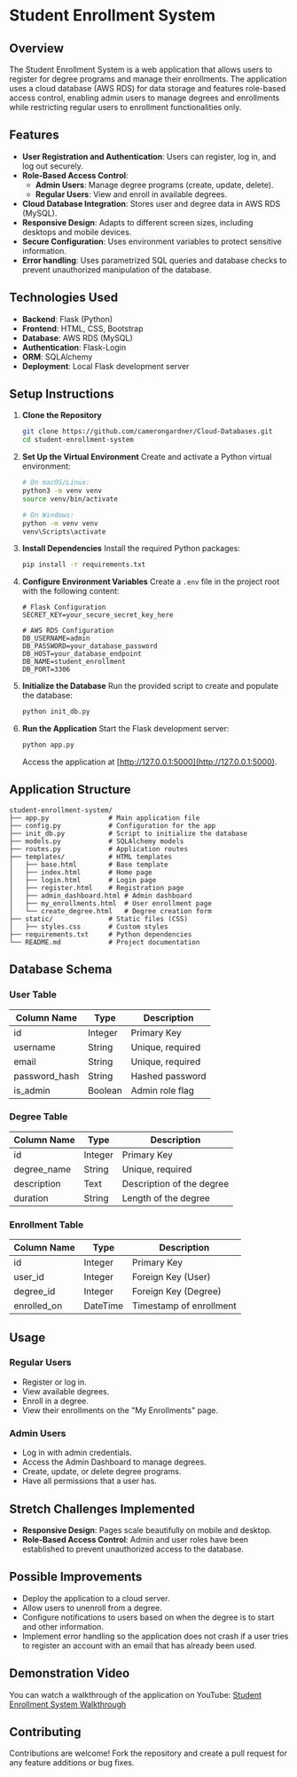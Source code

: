 # Student Enrollment System

## Overview

The Student Enrollment System is a web application that allows users to register for degree programs and manage their enrollments. The application uses a cloud database (AWS RDS) for data storage and features role-based access control, enabling admin users to manage degrees and enrollments while restricting regular users to enrollment functionalities only.

## Features

- **User Registration and Authentication**: Users can register, log in, and log out securely.
- **Role-Based Access Control**:
  - **Admin Users**: Manage degree programs (create, update, delete).
  - **Regular Users**: View and enroll in available degrees.
- **Cloud Database Integration**: Stores user and degree data in AWS RDS (MySQL).
- **Responsive Design**: Adapts to different screen sizes, including desktops and mobile devices.
- **Secure Configuration**: Uses environment variables to protect sensitive information.
- **Error handling**: Uses parametrized SQL queries and database checks to prevent unauthorized manipulation of the database.

## Technologies Used

- **Backend**: Flask (Python)
- **Frontend**: HTML, CSS, Bootstrap
- **Database**: AWS RDS (MySQL)
- **Authentication**: Flask-Login
- **ORM**: SQLAlchemy
- **Deployment**: Local Flask development server

## Setup Instructions

1. **Clone the Repository**
   ```bash
   git clone https://github.com/camerongardner/Cloud-Databases.git
   cd student-enrollment-system
   ```

2. **Set Up the Virtual Environment**
   Create and activate a Python virtual environment:

   ```bash
   # On macOS/Linux:
   python3 -m venv venv
   source venv/bin/activate

   # On Windows:
   python -m venv venv
   venv\Scripts\activate
   ```

3. **Install Dependencies**
   Install the required Python packages:
   ```bash
   pip install -r requirements.txt
   ```

4. **Configure Environment Variables**
   Create a `.env` file in the project root with the following content:
   ```
   # Flask Configuration
   SECRET_KEY=your_secure_secret_key_here

   # AWS RDS Configuration
   DB_USERNAME=admin
   DB_PASSWORD=your_database_password
   DB_HOST=your_database_endpoint
   DB_NAME=student_enrollment
   DB_PORT=3306
   ```

5. **Initialize the Database**
   Run the provided script to create and populate the database:
   ```bash
   python init_db.py
   ```

6. **Run the Application**
   Start the Flask development server:
   ```bash
   python app.py
   ```
   Access the application at [http://127.0.0.1:5000](http://127.0.0.1:5000).

## Application Structure

```
student-enrollment-system/
├── app.py               # Main application file
├── config.py            # Configuration for the app
├── init_db.py           # Script to initialize the database
├── models.py            # SQLAlchemy models
├── routes.py            # Application routes
├── templates/           # HTML templates
│   ├── base.html        # Base template
│   ├── index.html       # Home page
│   ├── login.html       # Login page
│   ├── register.html    # Registration page
│   ├── admin_dashboard.html # Admin dashboard
│   ├── my_enrollments.html  # User enrollment page
│   └── create_degree.html   # Degree creation form
├── static/              # Static files (CSS)
│   ├── styles.css       # Custom styles
├── requirements.txt     # Python dependencies
└── README.md            # Project documentation
```

## Database Schema

### User Table
| Column Name    | Type    | Description          |
|----------------|---------|----------------------|
| id             | Integer | Primary Key          |
| username       | String  | Unique, required     |
| email          | String  | Unique, required     |
| password_hash  | String  | Hashed password      |
| is_admin       | Boolean | Admin role flag      |

### Degree Table
| Column Name    | Type    | Description               |
|----------------|---------|---------------------------|
| id             | Integer | Primary Key               |
| degree_name    | String  | Unique, required          |
| description    | Text    | Description of the degree |
| duration       | String  | Length of the degree      |

### Enrollment Table
| Column Name    | Type    | Description                 |
|----------------|---------|-----------------------------|
| id             | Integer | Primary Key                 |
| user_id        | Integer | Foreign Key (User)          |
| degree_id      | Integer | Foreign Key (Degree)        |
| enrolled_on    | DateTime| Timestamp of enrollment     |

## Usage

### Regular Users
- Register or log in.
- View available degrees.
- Enroll in a degree.
- View their enrollments on the "My Enrollments" page.

### Admin Users
- Log in with admin credentials.
- Access the Admin Dashboard to manage degrees.
- Create, update, or delete degree programs.
- Have all permissions that a user has.

## Stretch Challenges Implemented

- **Responsive Design**: Pages scale beautifully on mobile and desktop.
- **Role-Based Access Control**: Admin and user roles have been established to prevent unauthorized access to the database.

## Possible Improvements

- Deploy the application to a cloud server.
- Allow users to unenroll from a degree.
- Configure notifications to users based on when the degree is to start and other information.
- Implement error handling so the application does not crash if a user tries to register an account with an email that has already been used.

## Demonstration Video

You can watch a walkthrough of the application on YouTube: [Student Enrollment System Walkthrough](https://www.youtube.com/watch?v=q-s0SMba91U)

## Contributing

Contributions are welcome! Fork the repository and create a pull request for any feature additions or bug fixes.
